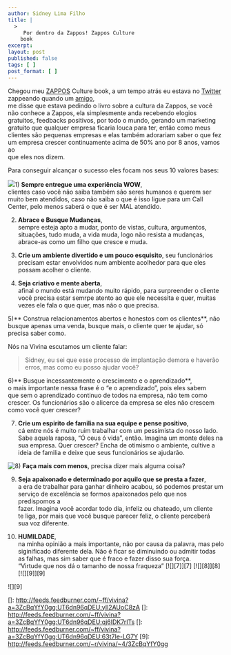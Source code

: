 ```yaml
---
author: Sidney Lima Filho
title: |
  >
     Por dentro da Zappos! Zappos Culture
    book
excerpt:
layout: post
published: false
tags: [ ]
post_format: [ ]
---
```

Chegou meu [ZAPPOS][1] Culture book, a um tempo atrás eu estava no [Twitter][2] zappeando quando um [amigo][3],  
me disse que estava pedindo o livro sobre a cultura da Zappos, se você  
não conhece a Zappos, ela simplesmente anda recebendo elogios  
gratuitos, feedbacks positivos, por todo o mundo, gerando um marketing  
gratuito que qualquer empresa ficaria louca para ter, então como meus  
clientes são pequenas empresas e elas também adorariam saber o que fez  
um empresa crescer continuamente acima de 50% ano por 8 anos, vamos ao  
que eles nos dizem.

Para conseguir alcançar o sucesso eles focam nos seus 10 valores bases:

![][4]1) **Sempre entregue uma experiência WOW**,  
clientes caso você não saiba também são seres humanos e querem ser  
muito bem atendidos, caso não saiba o que é isso ligue para um Call  
Center, pelo menos saberá o que é ser MAL atendido. 

2) **Abrace e Busque Mudanças**,  
sempre esteja apto a mudar, ponto de vistas, cultura, argumentos,  
situações, tudo muda, a vida muda, logo não resista a mudanças,  
abrace-as como um filho que cresce e muda.

3) **Crie um ambiente divertido e um pouco esquisito**, seu funcionários precisam estar envolvidos num ambiente acolhedor para que eles possam acolher o cliente.

4) **Seja criativo e mente aberta**,  
afinal o mundo está mudando muito rápido, para surpreender o cliente  
você precisa estar semrpe atento ao que ele necessita e quer, muitas  
vezes ele fala o que quer, mas não o que precisa.

5)** Construa relacionamentos abertos e honestos com os clientes**, não busque apenas uma venda, busque mais, o cliente quer te ajudar, só precisa saber como. 

Nós na Vivina escutamos um cliente falar:

> Sidney, eu sei que esse processo de implantação demora e haverão erros, mas como eu posso ajudar você? 

6)** Busque incessantemente o crescimento e o aprendizado**,  
o mais importante nessa frase é o “e o aprendizado”, pois eles sabem  
que sem o aprendizado continuo de todos na empresa, não tem como  
crescer. Os funcionários são o alicerce da empresa se eles não crescem  
como você quer crescer?

7) **Crie um espirito de familia na sua equipe e pense positivo**,  
cá entre nós é muito ruim trabalhar com um pessimista do nosso lado.  
Sabe aquela raposa, “Ó ceus ó vida”, então. Imagina um monte deles na  
sua empresa. Quer crescer? Encha de otimismo o ambiente, cultive a  
ideia de familia e deixe que seus funcionários se ajudarão.

![8)][5] **Faça mais com menos**, precisa dizer mais alguma coisa?

9) **Seja apaixonado e determinado por aquilo que se presta a fazer**,  
a era de trabalhar para ganhar dinheiro acabou, só podemos prestar um  
serviço de excelência se formos apaixonados pelo que nos predispomos a  
fazer. Imagina você acordar todo dia, infeliz ou chateado, um cliente  
te liga, por mais que você busque parecer feliz, o cliente perceberá  
sua voz diferente.

10) **HUMILDADE**,  
na minha opinião a mais importante, não por causa da palavra, mas pelo  
siginificado diferente dela. Não é ficar se diminuindo ou admitir todas  
as falhas, mas sim saber que é fraco e fazer disso sua força.  
“Virtude que nos dá o tamanho de nossa fraqueza” [![][7]</img>][7] [![][8]</img>][8] [![][9]</img>][9] 

![][9]

 [1]: http://zappos.com/
 [2]: http://twitter.com/sidneyfilho
 [3]: http://blog.miguelcavalcanti.com/
 [4]: http://farm4.static.flickr.com/3101/2849099749_7648953b7c.jpg?v=0
 [5]: http://localhost/wp-includes/images/smilies/icon_cool.gif
 []: http://feeds.feedburner.com/~ff/vivina?a=3ZcBqYfY0gg:UT6dn96qDEU:yIl2AUoC8zA
 []: http://feeds.feedburner.com/~ff/vivina?a=3ZcBqYfY0gg:UT6dn96qDEU:qj6IDK7rITs
 []: http://feeds.feedburner.com/~ff/vivina?a=3ZcBqYfY0gg:UT6dn96qDEU:63t7Ie-LG7Y
 [9]: http://feeds.feedburner.com/~r/vivina/~4/3ZcBqYfY0gg
